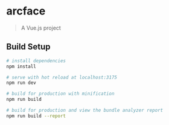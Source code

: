 # arcface

> A Vue.js project

## Build Setup

``` bash
# install dependencies
npm install

# serve with hot reload at localhost:3175
npm run dev

# build for production with minification
npm run build

# build for production and view the bundle analyzer report
npm run build --report
```
